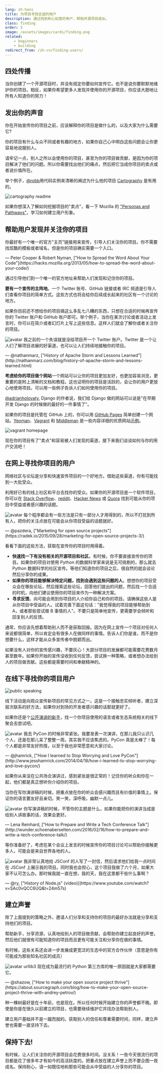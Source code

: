 ```yaml
---
lang: zh-hans
title: 为项目寻找合适的用户
description: 通过找到称心如意的用户，帮助开源项目成长。
class: finding
order: 3
image: /assets/images/cards/finding.png
related:
    - beginners
    - building
redirect_from: /zh-cn/finding-users/
---
```


## 四处传播

当你创建了一个开源项目时，并没有规定你要如何宣传它。也不是说你要默默地维护你的项目。相反，如果你希望更多人发现并使用你的开源项目，你应该大胆地让所有人知道你的努力！

## 发出你的声音

你在开始宣传你的项目之前，应该解释你的项目是做什么的，以及大家为什么需要它?

你的项目有什么与众不同或者有趣的地方，如果你自己心中明白这些问题会让你更容易地说服别人。

请牢记一点，别人之所以会使用你的项目，甚至为你的项目做贡献，是因为你的项目解决了他们的问题。所以你需要找出他们的痛点，然后把它当成你项目的卖点或者说价值所在。

举个例子，[@robb](https://github.com/robb)用代码实例来清晰的阐述为什么他的项目 [Cartography](https://github.com/robb/Cartography) 是有用的。

![cartography readme](/assets/images/finding-users/cartography.jpg)

如果你想深入了解如何挖掘项目的"卖点"，看一下 Mozilla 的 ["Personas and Pathways"](https://mozillascience.github.io/working-open-workshop/personas_pathways/)，学习如何建立用户形象。

## 帮助用户发现并关注你的项目

<aside markdown="1" class="pquote">
  你最好有一个唯一的官方"主页"链接用来宣传，引导人们关注你的项目。你不需要找炫酷的模板或者域名，但是你的项目确实需要一个入口。
  <p markdown="1" class="pquote-credit">
— Peter Cooper & Robert Nyman, ["How to Spread the Word About Your Code"](https://hacks.mozilla.org/2013/05/how-to-spread-the-word-about-your-code/)
  </p>
</aside>

通过引导他们到一个唯一的官方地址来帮助人们发现和记住你的项目。

**要有一个宣传的主阵地**。一个 Twitter 账号、GitHub 链接或者 IRC 频道是引导人们查看你项目的简单方式。这些方式也将会给你后续成长起来的社区有一个讨论的地方。

如果你目前还不想给你的项目搞这么多乱七八糟的东西，只想在合适的时候再宣传你的 Twitter 账户和 GitHub 账户即可。举个例子，当你在某次讨论或者活动上发言时，你可以在简介或者幻灯片上写上这些信息。这样人们就会了解你或者关注你的项目。

<aside markdown="1" class="pquote">
  <img src="https://avatars.githubusercontent.com/nathanmarz?s=180" class="pquote-avatar" alt="avatar">
  我之前的一个失误就是没给项目开一个 Twitter 账户。Twitter 是一个让人们了解项目进展的好渠道，也可以让人们持续地接触你的项目。
  <p markdown="1" class="pquote-credit">
— @nathanmarz, ["History of Apache Storm and Lessons Learned"](http://nathanmarz.com/blog/history-of-apache-storm-and-lessons-learned.html)
  </p>
</aside>

**考虑给你的项目做个网站**一个网站可以让你的项目更加友好，也更加容易浏览，更重要的是附上清晰的文档和教程。这也证明你的项目是活跃的，会让你的用户更放心地使用项目。可以用一些例子告诉人们如何使用你的项目。

[@adrianholovaty](https://news.ycombinator.com/item?id=7531689), Django 的作者说，我们给 Django 做的网站可以说是"在早期开发 Django 的时候做的最好的一件事情了"。

如果你的项目是托管在 GitHub 上的，你可以用 [GitHub Pages](https://pages.github.com/) 简单创建一个网站。[Yeoman](http://yeoman.io/)、[Vagrant](https://www.vagrantup.com/) 和 [Middleman](https://middlemanapp.com/) 是一些内容详细的优质网站[示例](https://github.com/showcases/github-pages-examples)。

![vagrant homepage](/assets/images/finding-users/vagrant_homepage.png)

现在你的项目有了"卖点"和容易被人们发现的渠道，接下来我们谈谈如何与你的用户交流吧！

## 在网上寻找你项目的用户

网络社区与论坛是分享和快速宣传项目的一个好地方。借助这些渠道，你有可能找到一大批受众。

利用好已有的线上社区和平台去找你的受众。如果你的开源项目是一个软件项目，你可以在 [Stack Overflow](https://stackoverflow.com/)、[reddit](https://www.reddit.com)、[Hacker News](https://news.ycombinator.com/) 或 [Quora](https://www.quora.com/) 找到可能从你的项目中受益或者感兴趣的话题。

<aside markdown="1" class="pquote">
  <img src="https://avatars.githubusercontent.com/pazdera?s=180" class="pquote-avatar" alt="avatar">
  每个程序都会有一些方法是只有一部分人才用得到的，所以不打扰到所有人，把你的关注点放在可能会从你项目受益的话题就好。
  <p markdown="1" class="pquote-credit">
— @pazdera, ["Marketing for open source projects"](https://radek.io/2015/09/28/marketing-for-open-source-projects-3/)
  </p>
</aside>

看看下面的这些方法，获取在宣传你的项目时用得着。

- **快速找一下有没有相关的开源项目和社区**。有时候，你不要直接宣传你的项目。如果你的项目对使用 Python 的数据科学家来说是无可挑剔的，那么就去 Python 数据科学的社区宣传。等他们知道你的项目之后，很自然的就会谈论然后分享你的成果。
- **如果你的项目能够解决特定问题，找到会遇到这些问题的人**。想想你的项目受众会在哪些论坛，然后搜索这些论坛，回答他们提出的问题，然后找一个合适的时机，向他们建议使用你的项目来作为一种解决方案。
- **寻求反馈**。向可能会用到你项目的人介绍你自己和你的项目。请确保这些人是从你项目中受益的人。试着完善下面这句话："我觉得我的项目能够帮助到 A，或者那些尝试做 B 事情的人"。不要只是简单地宣传，更需要学会倾听和回复别人的反馈。

通常，你应该先想着帮助别人而不是获取回报。因为在网上宣传一个项目对任何人来说都很简单，所以肯定会有很多人在做同样的事情。告诉人们你是谁，而不是你想要什么，这样才能从众多宣传者中脱颖而出。

如果没有人对你的宣传感兴趣，不要灰心！大部分项目的发展都可能需要花费数月甚至数年。如果你开始的宣传没收到任何反馈，尝试换一种策略，或者想办法给别人的项目做贡献。这些都是需要时间和奉献精神的。

## 在线下寻找你的项目用户

![public speaking](/assets/images/finding-users/public_speaking.jpg)

线下活动是向观众宣传新项目的常见方式之一。这是一个接触忠实倾听者，建立深层次联系的好方法，如果你对到场的开发者感兴趣的话那就更好了。

如果你还是个[公开演讲的新手](https://speaking.io/)，找一个你项目使用的语言或者生态系统相关的线下聚会去尝试吧。

<aside markdown="1" class="pquote">
  <img src="https://avatars.githubusercontent.com/jhamrick?s=180" class="pquote-avatar" alt="avatar">
  我去 PyCon 的时候非常紧张。我要发表一次演讲，在那儿我只认识几个人，还是在那儿呆了整整一周。其实我不应该焦虑的。PyCon 真是太棒了！每个人都是非常友好热情，以至于我也非常愿意和大家讨论。
  <p markdown="1" class="pquote-credit">
— @jhamrick, ["How I learned to Stop Worrying and Love PyCon"](http://www.jesshamrick.com/2014/04/18/how-i-learned-to-stop-worrying-and-love-pycon/)
  </p>
</aside>

如果你从来没在公共场合演讲过，感到紧张是很正常的！记住你的听众和你在一起，他们都是真正想听你介绍你的项目。

当你在写你演讲稿的时候，把重点放在你的听众会感兴趣而且有价值的事情上。保证你的语言要友好且亲切。笑一笑，深呼吸，幽默一点儿。

<aside markdown="1" class="pquote">
  <img src="/assets/images/finding-users/lena.jpg" class="pquote-avatar" alt="avatar">
  你写演讲稿的时候，不管你的主题是什么，如果你能把你的演讲当成是给别人讲故事的话，效果会更好。
  <p markdown="1" class="pquote-credit">
— Lena Reinhard, ["How to Prepare and Write a Tech Conference Talk"](http://wunder.schoenaberselten.com/2016/02/16/how-to-prepare-and-write-a-tech-conference-talk/)
  </p>
</aside>

等你准备好了，考虑在某个会议上发言的时候宣传你的项目讨论可以帮助你接触更多人，可能会是来自世界各地的人。

<aside markdown="1" class="pquote">
  <img src="https://avatars.githubusercontent.com/ry?s=180" class="pquote-avatar" alt="avatar">
  我非常认真地给 JSConf 的人写了一封信，然后请求他们给我一点时间在 JSConf 上展示我的项目。同时我也会担心，这个项目我做了六个月，如果大家不认可怎么办。那时候我就一直在想，我的天，我在这里都干些什么事啊？
  <p markdown="1" class="pquote-credit">
— @ry, ["History of Node.js" (video)](https://www.youtube.com/watch?v=SAc0vQCC6UQ&t=24m57s)
  </p>
</aside>

## 建立声誉

除了上面提到的策略之外，邀请人们分享和支持你的项目的最好办法就是分享和支持他们的项目。

帮助新手，分享资源，认真地给别人的项目做贡献，会帮助你建立起良好的声誉。然后他们就很有可能知道你的项目而且更有可能关注和分享你在做的事情。

有时候，这些关系还会进一步发展成更宽泛的生态中的官方合作伙伴（意思是你有可能成为那些知名社区的成员）

<aside markdown="1" class="pquote">
  <img src="https://avatars.githubusercontent.com/shazow?s=180" class="pquote-avatar" alt="avatar">
  urllib3 现在成为最流行的 Python 第三方库的唯一原因就是大家都需要它。
  <p markdown="1" class="pquote-credit">
— @shazow, ["How to make your open source project thrive"](https://about.sourcegraph.com/blog/how-to-make-your-open-source-project-thrive-with-andrey-petrov/)
  </p>
</aside>

种一棵树最好是在十年前，也是现在。所以任何时候开始建立你的声誉都不晚。即使是你是在很久以前建立的项目，也需要继续维护它并找办法帮助别人。

建立用户基础并不是一蹴而就的。获取别人的信任和尊重需要时间，同样，建立声誉也需要一直坚持下去。

## 保持下去!

有时候，让人们关注你的开源项目会花费很多时间。没关系！一些今天很流行的项目都是花了很多年才有如今的高活跃度的。把重点放在建立声誉上而不要企图一夜成名。保持耐心，请一如既往地和那些可能会从中受益的人分享你的项目。
